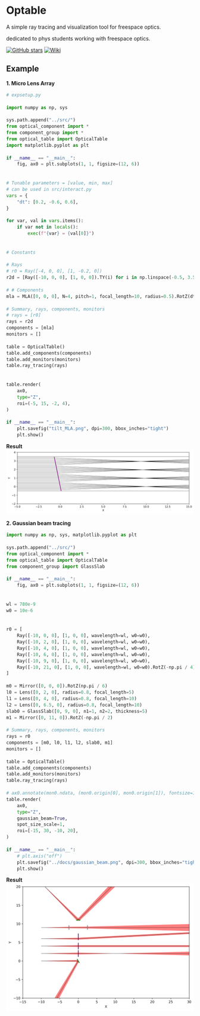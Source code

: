 # Optable

A simple ray tracing and visualization tool for freespace optics.

dedicated to phys students working with freespace optics.

[![GitHub stars](https://img.shields.io/github/stars/tim4431/optable?style=for-the-badge)](https://github.com/tim4431/optable/stargazers)
[![Wiki](https://img.shields.io/badge/Wiki-blue?style=for-the-badge)](https://github.com/tim4431/optable/wiki)

## Example
**1. Micro Lens Array**
```python
# expsetup.py

import numpy as np, sys

sys.path.append("../src/")
from optical_component import *
from component_group import *
from optical_table import OpticalTable
import matplotlib.pyplot as plt

if __name__ == "__main__":
    fig, ax0 = plt.subplots(1, 1, figsize=(12, 6))


# Tunable parameters = [value, min, max]
# can be used in src/interact.py
vars = {
    "dt": [0.2, -0.6, 0.6],
}

for var, val in vars.items():
    if var not in locals():
        exec(f"{var} = {val[0]}")


# Constants

# Rays
# r0 = Ray([-4, 0, 0], [1, -0.2, 0])
r2d = [Ray([-10, 0, 0], [1, 0, 0]).TY(i) for i in np.linspace(-0.5, 3.5, 30)]

# # Components
mla = MLA([0, 0, 0], N=4, pitch=1, focal_length=10, radius=0.5).RotZ(dt)

# Summary, rays, components, monitors
# rays = [r0]
rays = r2d
components = [mla]
monitors = []

table = OpticalTable()
table.add_components(components)
table.add_monitors(monitors)
table.ray_tracing(rays)


table.render(
    ax0,
    type="Z",
    roi=(-5, 15, -2, 4),
)

if __name__ == "__main__":
    plt.savefig("tilt_MLA.png", dpi=300, bbox_inches="tight")
    plt.show()
```

**Result**
![docs/tilt_MLA.png](docs/tilt_MLA.png)


**2. Gaussian beam tracing**

```python
import numpy as np, sys, matplotlib.pyplot as plt

sys.path.append("../src/")
from optical_component import *
from optical_table import OpticalTable
from component_group import GlassSlab

if __name__ == "__main__":
    fig, ax0 = plt.subplots(1, 1, figsize=(12, 6))


wl = 780e-9
w0 = 10e-6


r0 = [
    Ray([-10, 0, 0], [1, 0, 0], wavelength=wl, w0=w0),
    Ray([-10, 2, 0], [1, 0, 0], wavelength=wl, w0=w0),
    Ray([-10, 4, 0], [1, 0, 0], wavelength=wl, w0=w0),
    Ray([-10, 6, 0], [1, 0, 0], wavelength=wl, w0=w0),
    Ray([-10, 9, 0], [1, 0, 0], wavelength=wl, w0=w0),
    Ray([-10, 21, 0], [1, 0, 0], wavelength=wl, w0=w0).RotZ(-np.pi / 4),
]

m0 = Mirror([0, 0, 0]).RotZ(np.pi / 6)
l0 = Lens([0, 2, 0], radius=0.8, focal_length=5)
l1 = Lens([0, 4, 0], radius=0.8, focal_length=10)
l2 = Lens([0, 6.5, 0], radius=0.8, focal_length=10)
slab0 = GlassSlab([0, 9, 0], n1=1, n2=2, thickness=5)
m1 = Mirror([0, 11, 0]).RotZ(-np.pi / 2)

# Summary, rays, components, monitors
rays = r0
components = [m0, l0, l1, l2, slab0, m1]
monitors = []

table = OpticalTable()
table.add_components(components)
table.add_monitors(monitors)
table.ray_tracing(rays)

# ax0.annotate(mon0.ndata, (mon0.origin[0], mon0.origin[1]), fontsize=15, color="black")
table.render(
    ax0,
    type="Z",
    gaussian_beam=True,
    spot_size_scale=1,
    roi=[-15, 30, -10, 20],
)

if __name__ == "__main__":
    # plt.axis("off")
    plt.savefig("../docs/gaussian_beam.png", dpi=300, bbox_inches="tight")
    plt.show()
```

**Result**
![docs/gaussian_beam.png](docs/gaussian_beam.png)
